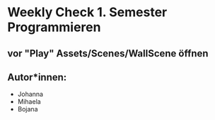 # Weekly Check 1. Semester Programmieren

## vor "Play" Assets/Scenes/WallScene öffnen

## Autor*innen:

* Johanna
* Mihaela
* Bojana